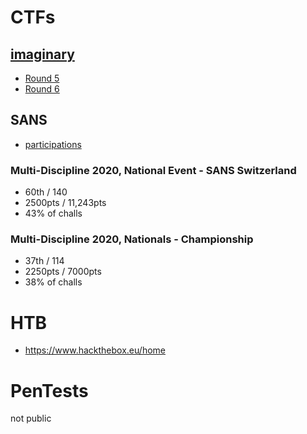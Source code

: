 # CTFs
## [imaginary](https://imaginary.ml/)
 - [Round 5](https://github.com/cailllev/CyberSec_Public/blob/main/ctf/imaginary/Round5/README.md)
 - [Round 6](https://github.com/cailllev/CyberSec_Public/blob/main/ctf/imaginary/Round6/README.md)

## SANS 
 - [participations](https://www.tomahawque.com/my-events?filter=finished)

### Multi-Discipline 2020, National Event - SANS Switzerland
- 60th / 140
- 2500pts / 11,243pts
- 43% of challs

### Multi-Discipline 2020, Nationals - Championship
- 37th / 114
- 2250pts / 7000pts
- 38% of challs

# HTB
 - https://www.hackthebox.eu/home


# PenTests
not public

